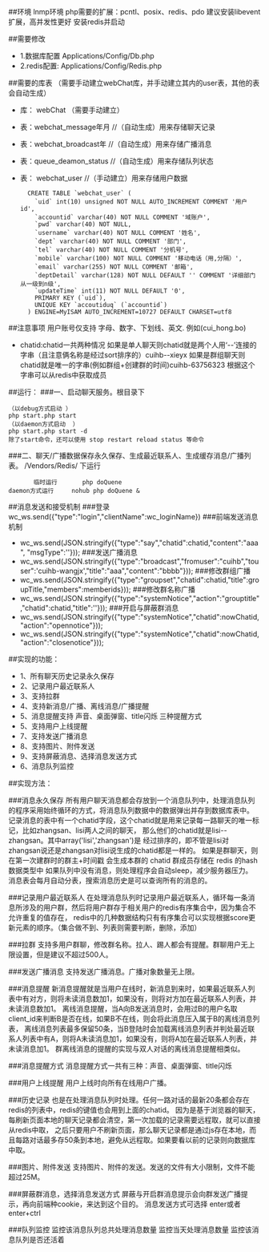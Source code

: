 ##环境
lnmp环境
php需要的扩展：pcntl、posix、redis、pdo
建议安装libevent扩展，高并发性更好
安装redis并启动

##需要修改
- 1.数据库配置 Applications/Config/Db.php
- 2.redis配置: Applications/Config/Redis.php

##需要的库表 
（需要手动建立webChat库，并手动建立其内的user表，其他的表会自动生成）
- 库： webChat （需要手动建立）
- 表：webchat_message年月       //（自动生成）用来存储聊天记录
- 表：webchat_broadcast年       //（自动生成）用来存储广播消息
- 表：queue_deamon_status  //（自动生成）用来存储队列状态
- 表： webchat_user		 //（手动建立）用来存储用户数据

  		CREATE TABLE `webchat_user` (
		  `uid` int(10) unsigned NOT NULL AUTO_INCREMENT COMMENT '用户id',
		  `accountid` varchar(40) NOT NULL COMMENT '域账户',
		  `pwd` varchar(40) NOT NULL,
		  `username` varchar(40) NOT NULL COMMENT '姓名',
		  `dept` varchar(40) NOT NULL COMMENT '部门',
		  `tel` varchar(40) NOT NULL COMMENT '分机号',
		  `mobile` varchar(100) NOT NULL COMMENT '移动电话（用,分隔）',
		  `email` varchar(255) NOT NULL COMMENT '邮箱',
		  `deptDetail` varchar(128) NOT NULL DEFAULT '' COMMENT '详细部门从一级到n级',
		  `updateTime` int(11) NOT NULL DEFAULT '0',
		  PRIMARY KEY (`uid`),
		  UNIQUE KEY `accoutiduq` (`accountid`)
		) ENGINE=MyISAM AUTO_INCREMENT=10727 DEFAULT CHARSET=utf8


##注意事项
用户账号仅支持 字母、数字、下划线、英文.  例如(cui_hong.bo)
- chatid:chatid一共两种情况
	       如果是单人聊天则chatid就是两个人用‘--’连接的字串（且注意俩名称是经过sort排序的）cuihb--xieyx
	       如果是群组聊天则chatid就是唯一的字串(例如群组+创建群的时间)cuihb-63756323 根据这个字串可以从redis中获取成员

##运行：
###一、启动聊天服务。根目录下

	（以debug方式启动 ） 
	php start.php start
	（以daemon方式启动  ）
	php start.php start -d
	除了start命令，还可以使用 stop restart reload status 等命令
	
###二、聊天/广播数据保存永久保存、生成最近联系人、生成缓存消息/广播列表。
	/Vendors/Redis/ 下运行

           临时运行    	  php doQuene 
	daemon方式运行     nohub php doQuene &


##消息发送和接受机制 
###登录
	wc_ws.send({"type":"login","clientName":wc_loginName})
###前端发送消息机制
- wc_ws.send(JSON.stringify({"type":"say","chatid":chatid,"content":"aaa", "msgType":''}));
###发送广播消息
-	wc_ws.send(JSON.stringify({"type":"broadcast","fromuser":"cuihb","touser":'cuihb-wangjx',"title":"aaa","content":"bbbb"}));
###修改群组广播
-	wc_ws.send(JSON.stringify({"type":"groupset","chatid":chatid,"title":groupTitle,"members":memberids}));
###修改群名称广播
-	wc_ws.send(JSON.stringify({"type":"systemNotice","action":"grouptitle","chatid":chatid,"title":''}));
###开启与屏蔽群消息
-	wc_ws.send(JSON.stringify({"type":"systemNotice","chatid":nowChatid,"action":"opennotice"}));
-	wc_ws.send(JSON.stringify({"type":"systemNotice","chatid":nowChatid,"action":"closenotice"}));


##实现的功能：
- 1、所有聊天历史记录永久保存
- 2、记录用户最近联系人
- 3、支持拉群
- 4、支持新消息/广播、离线消息/广播提醒
- 5、消息提醒支持 声音、桌面弹窗、title闪烁 三种提醒方式
- 5、支持用户上线提醒
- 7、支持发送广播消息
- 8、支持图片、附件发送
- 9、支持屏蔽消息、选择消息发送方式
- 6、消息队列监控

##实现方法：

###消息永久保存
 所有用户聊天消息都会存放到一个消息队列中，处理消息队列的程序采用始终循环的方式，将消息队列数据中的数据弹出并存到数据库表中。
 记录消息的表中有一个chatid字段，这个chatid就是用来记录每一路聊天的唯一标记，比如zhangsan、lisi两人之间的聊天，
 那么他们的chatid就是lisi--zhangsan。其中array('lisi','zhangsan')是
 经过排序的，即不管是lisi对zhangsan说还是zhangsan对lisi说生成的chatid都是一样的。
 如果是群聊天，则在第一次建群时的群主+时间戳 会生成本群的 chatid 群成员存储在 redis 的hash数据类型中
 如果队列中没有消息，则处理程序会自动sleep，减少服务器压力。
 消息表会每月自动分表，搜索消息历史是可以查询所有的消息的。

  
###记录用户最近联系人
 在处理消息队列时记录用户最近联系人，循环每一条消息所涉及的用户群，然后将用户群存于相关用户的redis有序集合中，因为集合不允许重复的值存在，
redis中的几种数据结构只有有序集合可以实现根据score更新元素的顺序。（集合做不到、列表则需要判断，删除，添加）

###拉群
支持多用户群聊，修改群名称。拉人、踢人都会有提醒。群聊用户无上限设置，但是建议不超过500人。

###发送广播消息
支持发送广播消息。广播对象数量无上限。

###消息提醒
新消息提醒就是当用户在线时，新消息到来时，如果最近联系人列表中有对方，则将未读消息数加1，如果没有，则将对方加在最近联系人列表，并未读消息数加1。
离线消息提醒，当A向B发送消息时，会用过B的用户名取client_id来判断B是否在线，如果B不在线，则会将此消息压入属于B的离线消息列表，
离线消息列表最多保留50条，当B登陆时会加载离线消息列表并判处最近联系人列表中有A，则将A未读消息加1，如果没有，则将A加在最近联系人列表，并未读消息加1。
群离线消息的提醒的实现与双人对话的离线消息提醒相类似。

###消息提醒方式
消息提醒方式一共有三种：声音、桌面弹窗、title闪烁

###用户上线提醒
 用户上线时向所有在线用户广播。

###历史记录
 也是在处理消息队列时处理。任何一路对话的最新20条都会存在redis的列表中，redis的键值也会用到上面的chatid。
 因为是基于浏览器的聊天，每刷新页面本地的聊天记录都会清空，第一次加载的记录需要远程取，就可以直接从redis中取，
 之后只要用户不刷新页面，那么聊天记录都是通过js存在本地，而且每路对话最多存50条到本地，避免从远程取。如果要看以前的记录则向数据库中取。
 
###图片、附件发送
支持图片、附件的发送。发送的文件有大小限制，文件不能超过25M。

###屏蔽群消息，选择消息发送方式
屏蔽与开启群消息提示会向群发送广播提示，再向前端种cookie，来达到这个目的。
消息发送方式可选择 enter或者enter+ctrl

###队列监控
 监控该消息队列总共处理消息数量
 监控当天处理消息数量
 监控该消息队列是否还活着
